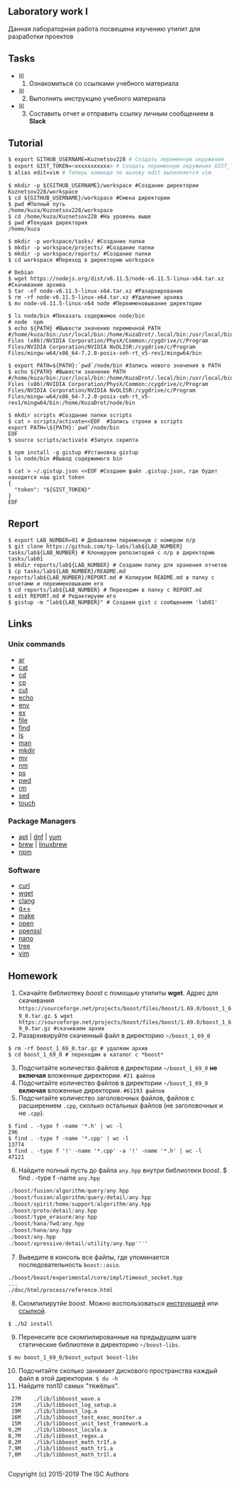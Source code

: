 ## Laboratory work I

Данная лабораторная работа посвещена изучению утилит для разработки проектов

## Tasks

- [x] 1. Ознакомиться со ссылками учебного материала
- [x] 2. Выполнить инструкцию учебного материала
- [x] 3. Составить отчет и отправить ссылку личным сообщением в **Slack**

## Tutorial

```bash
$ export GITHUB_USERNAME=Kuznetsov228 # Создать переменную окружения 
$ export GIST_TOKEN=<xxxxxxxxxxx> # Создать переменную окружения GIST_TOKEN
$ alias edit=vim # Теперь команда по вызову edit выполняется vim
```

```ShellSession
$ mkdir -p ${GITHUB_USERNAME}/workspace #Создание директории Kuznetsov228/workspace
$ cd ${GITHUB_USERNAME}/workspace #Смена директории
$ pwd #Полный путь
/home/kuza/Kuznetsov228/workspace
$ cd /home/kuza/Kuznetsov228 #На уровень выше
$ pwd #Текущая директория
/home/kuza

```

```ShellSession
$ mkdir -p workspace/tasks/ #Создание папки
$ mkdir -p workspace/projects/ #Создание папки
$ mkdir -p workspace/reports/ #Создание папки
$ cd workspace #Переход в директорию workspace
```

```ShellSession
# Debian
$ wget https://nodejs.org/dist/v6.11.5/node-v6.11.5-linux-x64.tar.xz #Скачивание архива
$ tar -xf node-v6.11.5-linux-x64.tar.xz #Разархирование 
$ rm -rf node-v6.11.5-linux-x64.tar.xz #Удаление архива
$ mv node-v6.11.5-linux-x64 node #Переименовывание директории
```

```ShellSession
$ ls node/bin #Показать содержимое node/bin
# node  npm
$ echo ${PATH} #Вывести значение переменной PATH
#/home/kuza/bin:/usr/local/bin:/home/KuzaDrot/.local/bin:/usr/local/bin:/usr/bin:/cygdrive/c/Windows/system32:/cygdrive/c/Windows:/cygdrive/c/Windows/System32/Wbem:/cygdrive/c/Windows/System32/WindowsPowerShell/v1.0:/cygdrive/c/Program Files (x86)/NVIDIA Corporation/PhysX/Common:/cygdrive/c/Program Files/NVIDIA Corporation/NVIDIA NvDLISR:/cygdrive/c/Program Files/mingw-w64/x86_64-7.2.0-posix-seh-rt_v5-rev1/mingw64/bin

$ export PATH=${PATH}:`pwd`/node/bin #Запись нового значения в PATH
$ echo ${PATH} #Вывести значение PATH
#/home/kuza/bin:/usr/local/bin:/home/KuzaDrot/.local/bin:/usr/local/bin:/usr/bin:/cygdrive/c/Windows/system32:/cygdrive/c/Windows:/cygdrive/c/Windows/System32/Wbem:/cygdrive/c/Windows/System32/WindowsPowerShell/v1.0:/cygdrive/c/Program Files (x86)/NVIDIA Corporation/PhysX/Common:/cygdrive/c/Program Files/NVIDIA Corporation/NVIDIA NvDLISR:/cygdrive/c/Program Files/mingw-w64/x86_64-7.2.0-posix-seh-rt_v5-rev1/mingw64/bin:/home/KuzaDrot/node/bin

$ mkdir scripts #Создание папки scripts 
$ cat > scripts/activate<<EOF  #Запись строки в scripts
export PATH=\${PATH}:`pwd`/node/bin 
EOF
$ source scripts/activate #Запуск скрипта
```

```ShellSession
$ npm install -g gistup #Установка gistup
$ ls node/bin #Вывод содержимого bin
```

```ShellSession
$ cat > ~/.gistup.json <<EOF #Создаем файл .gistup.json, где будет находится наш gist token
{
  "token": "${GIST_TOKEN}"
}
EOF
```

## Report

```ShellSession
$ export LAB_NUMBER=01 # Добавляем переменную с номером л/р
$ git clone https://github.com/tp-labs/lab${LAB_NUMBER} tasks/lab${LAB_NUMBER} # Клонируем репозиторий с л/р в директорию tasks/lab01
$ mkdir reports/lab${LAB_NUMBER} # Создаем папку для хранения отчетов
$ cp tasks/lab${LAB_NUMBER}/README.md reports/lab${LAB_NUMBER}/REPORT.md # Копируем README.md в папку с отчетами и переименовываем его
$ cd reports/lab${LAB_NUMBER} # Переходим в папку с REPORT.md
$ edit REPORT.md # Редактируем его
$ gistup -m "lab${LAB_NUMBER}" # Создаем gist с сообщением 'lab01'
```

## Links

### Unix commands

- [ar](https://en.wikipedia.org/wiki/Ar_(Unix))
- [cat](https://en.wikipedia.org/wiki/Cat_(Unix))
- [cd](https://en.wikipedia.org/wiki/Cd_(command))
- [cp](https://en.wikipedia.org/wiki/Cp_(Unix))
- [cut](https://en.wikipedia.org/wiki/Cut_(Unix))
- [echo](https://en.wikipedia.org/wiki/Echo_(command))
- [env](https://en.wikipedia.org/wiki/Env_(shell))
- [ex](https://en.wikipedia.org/wiki/Ex_(editor))
- [file](https://en.wikipedia.org/wiki/File_(command))
- [find](https://en.wikipedia.org/wiki/Find)
- [ls](https://en.wikipedia.org/wiki/Ls)
- [man](https://en.wikipedia.org/wiki/Man_page)
- [mkdir](https://en.wikipedia.org/wiki/Mkdir)
- [mv](https://en.wikipedia.org/wiki/Mv)
- [nm](https://en.wikipedia.org/wiki/Nm_(Unix))
- [ps](https://en.wikipedia.org/wiki/Ps_(Unix))
- [pwd](https://en.wikipedia.org/wiki/Pwd)
- [rm](https://en.wikipedia.org/wiki/Rm_(Unix))
- [sed](https://en.wikipedia.org/wiki/Sed)
- [touch](https://en.wikipedia.org/wiki/Touch_(Unix))

### Package Managers

- [apt](http://help.ubuntu.ru/wiki/apt) | [dnf](https://en.wikipedia.org/wiki/DNF_(software)) | [yum](https://fedoraproject.org/wiki/Yum/ru)
- [brew](https://brew.sh) | [linuxbrew](http://linuxbrew.sh)
- [npm](https://docs.npmjs.com)

### Software

- [curl](https://www.gitbook.com/book/bagder/everything-curl/details)
- [wget](https://www.gnu.org/software/wget/manual/wget.pdf)
- [clang](https://clang.llvm.org)
- [g++](https://gcc.gnu.org/onlinedocs/gcc-4.0.2/gcc/G_002b_002b-and-GCC.html)
- [make](https://en.wikipedia.org/wiki/Make_(software))
- [open](https://developer.apple.com/legacy/library/documentation/Darwin/Reference/ManPages/man1/open.1.html)
- [openssl](https://www.openssl.org)
- [nano](https://www.nano-editor.org)
- [tree](https://linux.die.net/man/1/tree)
- [vim](http://www.vim.org)

## Homework

1. Скачайте библиотеку *boost* с помощью утилиты **wget**. Адрес для скачивания `https://sourceforge.net/projects/boost/files/boost/1.69.0/boost_1_69_0.tar.gz`.
```$ wget https://sourceforge.net/projects/boost/files/boost/1.69.0/boost_1_69_0.tar.gz #скачиваем архив```
2. Разархивируйте скаченный файл в директорию `~/boost_1_69_0` 
``` $ tar -xf boost_1_69_0.tar.gz # распаковываем архив
$ rm -rf boost_1_69_0.tar.gz # удаляем архив
$ cd boost_1_69_0 # переходим в каталог с *boost*
```
3. Подсчитайте количество файлов в директории `~/boost_1_69_0` **не включая** вложенные директории. ```#21 файлов ```
4. Подсчитайте количество файлов в директории `~/boost_1_69_0` **включая** вложенные директории. ```#61193 файлов ```
5. Подсчитайте количество заголовочных файлов, файлов с расширением `.cpp`, сколько остальных файлов (не заголовочных и не `.cpp`).
```
$ find . -type f -name '*.h' | wc -l
296
$ find . -type f -name '*.cpp' | wc -l
13774
$ find . -type f '!' -name '*.cpp' -a '!' -name '*.h' | wc -l
47121
```
6. Найдите полный пусть до файла `any.hpp` внутри библиотеки *boost*. $ find . -type f -name `any.hpp`
```'./boost/fusion/include/any.hpp
./boost/fusion/algorithm/query/any.hpp
./boost/fusion/algorithm/query/detail/any.hpp
./boost/spirit/home/support/algorithm/any.hpp
./boost/proto/detail/any.hpp
./boost/type_erasure/any.hpp
./boost/hana/fwd/any.hpp
./boost/hana/any.hpp
./boost/any.hpp
./boost/xpressive/detail/utility/any.hpp''''
```
7. Выведите в консоль все файлы, где упоминается последовательность `boost::asio`.
```$ grep -lr 'boost::asio' .
./boost/beast/experimental/core/impl/timeout_socket.hpp
...
./doc/html/process/reference.html
```
8. Скомпилирутйе *boost*. Можно воспользоваться [инструкцией](https://www.boost.org/doc/libs/1_61_0/more/getting_started/unix-variants.html#or-build-custom-binaries) или [ссылкой](https://codeyarns.com/2017/01/24/how-to-build-boost-on-linux/).
```$ ./bootstrap.sh --prefix=boost_output 
$ ./b2 install
```
9. Перенесите все скомпилированные на предыдущем шаге статические библиотеки в директорию `~/boost-libs`.
```$ cd ..
$ mv boost_1_69_0/boost_output boost-libs
```
10. Подсчитайте сколько занимает дискового пространства каждый файл в этой директории.
```$ du -h```
11. Найдите *топ10* самых "тяжёлых".
```$ find .  -type f -exec du -sh {} 2>/dev/null + | sort -rh | head -n 10
 27M	./lib/libboost_wave.a
 21M	./lib/libboost_log_setup.a
 19M	./lib/libboost_log.a
 16M	./lib/libboost_test_exec_monitor.a
 15M	./lib/libboost_unit_test_framework.a
9,2M	./lib/libboost_locale.a
8,7M	./lib/libboost_regex.a
8,2M	./lib/libboost_math_tr1f.a
7,9M	./lib/libboost_math_tr1.a
7,8M	./lib/libboost_math_tr1l.a


```
Copyright (c) 2015-2019 The ISC Authors
```
